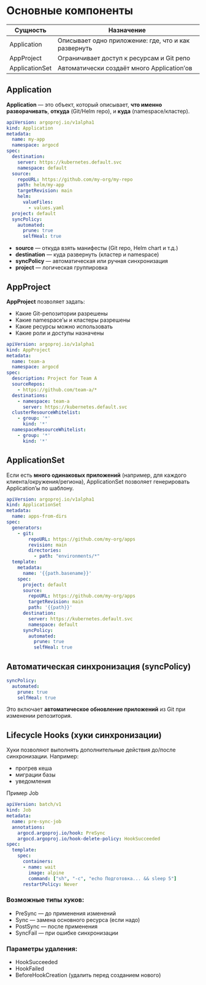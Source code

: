 # Основные компоненты
| **Сущность**   | **Назначение**                                       |
| -------------- | ---------------------------------------------------- |
| Application    | Описывает одно приложение: где, что и как развернуть |
| AppProject     | Ограничивает доступ к ресурсам и Git репо            |
| ApplicationSet | Автоматически создаёт много Application’ов           |
## Application

**Application** — это объект, который описывает, **что именно разворачивать**, **откуда** (Git/Helm repo), и **куда** (namespace/кластер).

```yaml
apiVersion: argoproj.io/v1alpha1
kind: Application
metadata:
  name: my-app
  namespace: argocd
spec:
  destination:
    server: https://kubernetes.default.svc
    namespace: default
  source:
    repoURL: https://github.com/my-org/my-repo
    path: helm/my-app
    targetRevision: main
    helm:
      valueFiles:
        - values.yaml
  project: default
  syncPolicy:
    automated:
      prune: true
      selfHeal: true
```

- **source** — откуда взять манифесты (Git repo, Helm chart и т.д.)
- **destination** — куда развернуть (кластер и namespace)
- **syncPolicy** — автоматическая или ручная синхронизация
- **project** — логическая группировка

## AppProject

**AppProject** позволяет задать:
- Какие Git-репозитории разрешены
- Какие namespace’ы и кластеры разрешены
- Какие ресурсы можно использовать
- Какие роли и доступы назначены

```yaml
apiVersion: argoproj.io/v1alpha1
kind: AppProject
metadata:
  name: team-a
  namespace: argocd
spec:
  description: Project for Team A
  sourceRepos:
    - https://github.com/team-a/*
  destinations:
    - namespace: team-a
      server: https://kubernetes.default.svc
  clusterResourceWhitelist:
    - group: '*'
      kind: '*'
  namespaceResourceWhitelist:
    - group: '*'
      kind: '*'
```

## **ApplicationSet**

Если есть **много одинаковых приложений** (например, для каждого клиента/окружения/региона), ApplicationSet позволяет генерировать Application’ы по шаблону.

```yaml
apiVersion: argoproj.io/v1alpha1
kind: ApplicationSet
metadata:
  name: apps-from-dirs
spec:
  generators:
    - git:
        repoURL: https://github.com/my-org/apps
        revision: main
        directories:
          - path: "environments/*"
  template:
    metadata:
      name: '{{path.basename}}'
    spec:
      project: default
      source:
        repoURL: https://github.com/my-org/apps
        targetRevision: main
        path: '{{path}}'
      destination:
        server: https://kubernetes.default.svc
        namespace: default
      syncPolicy:
        automated:
          prune: true
          selfHeal: true
```

## Автоматическая синхронизация (syncPolicy)

```yaml
syncPolicy:
  automated:
    prune: true
    selfHeal: true
```

Это включает **автоматическое обновление приложений** из Git при изменении репозитория.


## Lifecycle Hooks (хуки синхронизации)

Хуки позволяют выполнять дополнительные действия до/после синхронизации. Например:

- прогрев кеша
- миграции базы
- уведомления

Пример Job
```yaml
apiVersion: batch/v1
kind: Job
metadata:
  name: pre-sync-job
  annotations:
    argocd.argoproj.io/hook: PreSync
    argocd.argoproj.io/hook-delete-policy: HookSucceeded
spec:
  template:
    spec:
      containers:
      - name: wait
        image: alpine
        command: ["sh", "-c", "echo Подготовка... && sleep 5"]
      restartPolicy: Never
```
### **Возможные типы хуков:**

- PreSync — до применения изменений
- Sync — замена основного ресурса (если надо)
- PostSync — после применения
- SyncFail — при ошибке синхронизации
### **Параметры удаления:**

- HookSucceeded
- HookFailed
- BeforeHookCreation (удалить перед созданием нового)